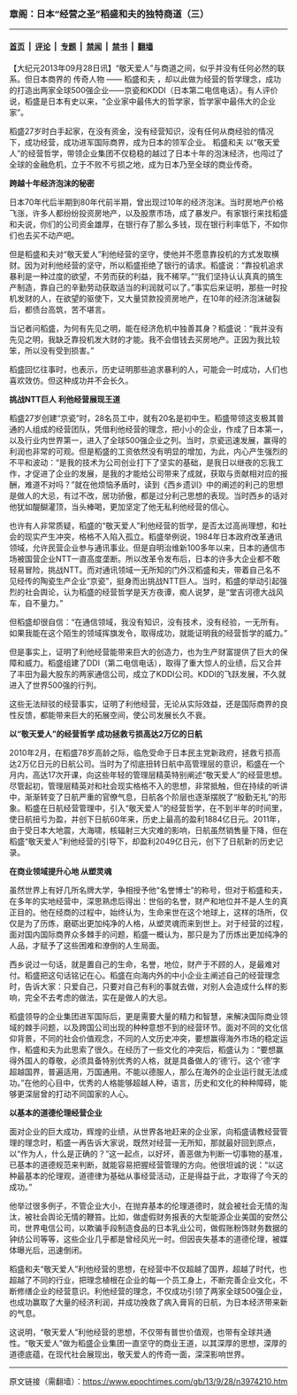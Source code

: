 ### 章阁：日本“经营之圣”稻盛和夫的独特商道（三）

---

#### [首页](../../../..?n3974210) &nbsp;|&nbsp; [评论](../../../../../epoch-comment?n3974210) &nbsp;|&nbsp; [专题](../../../../../epoch-special?n3974210) &nbsp;|&nbsp; [禁闻](../../../../../epoch-news?n3974210) &nbsp;|&nbsp; [禁书](../../../../../books?n3974210) &nbsp;|&nbsp; [翻墙](https://github.com/gfw-breaker/nogfw/blob/master/README.md?n3974210)


<div class="post_content" id="artbody" itemprop="articleBody">
 <!-- article content begin -->
 <p>
  【大纪元2013年09月28日讯】“敬天爱人”与商道之间，似乎并没有任何必然的联系。但日本商界的
  <ok href="https://www.epochtimes.com/gb/tag/%E4%BC%A0%E5%A5%87%E4%BA%BA%E7%89%A9.html">
   传奇人物
  </ok>
  ——
  <ok href="https://www.epochtimes.com/gb/tag/%E7%A8%BB%E7%9B%9B%E5%92%8C%E5%A4%AB.html">
   稻盛和夫
  </ok>
  ，却以此做为经营的哲学理念，成功的打造出两家全球500强企业——京瓷和KDDI（日本第二电信电话）。有人评价说，稻盛是日本有史以来，“企业家中最伟大的哲学家，哲学家中最伟大的企业家”。
 </p>
 <p>
  稻盛27岁时白手起家，在没有资金，没有经营知识，没有任何从商经验的情况下，成功经营，成功进军国际商界，成为日本的领军企业。
  <ok href="https://www.epochtimes.com/gb/tag/%E7%A8%BB%E7%9B%9B%E5%92%8C%E5%A4%AB.html">
   稻盛和夫
  </ok>
  以“敬天爱人”的经营哲学，带领企业集团不仅稳稳的越过了日本十年的泡沫经济，也闯过了全球的金融危机，立于不败不亏损之地，成为日本乃至全球的商业传奇。
 </p>
 <p>
  <b>
   跨越十年经济泡沫的秘密
  </b>
 </p>
 <p>
  日本70年代后半期到80年代前半期，曾出现过10年的经济泡沫。当时房地产价格飞涨，许多人都纷纷投资房地产，以及股票市场，成了暴发户。有家银行来找稻盛和夫说，你们的公司资金雄厚，在银行存了那么多钱，现在银行利率低下，不如你们也去买不动产吧。
 </p>
 <p>
  但是稻盛和夫对“敬天爱人”利他经营的坚守，使他并不愿意靠投机的方式发取横财。因为对利他经营的坚守，所以稻盛拒绝了银行的请求。稻盛说：“靠投机追求暴利是一种过度的欲望，不劳而获的利益，我不稀罕。”“我们坚持认认真真的搞生产制造，靠自己的辛勤劳动获取适当的利润就可以了。”事实后来证明，那些一时投机发财的人，在欲望的驱使下，又大量贷款投资房地产，在10年的经济泡沫破裂后，都债台高筑，苦不堪言。
 </p>
 <p>
  当记者问稻盛，为何有先见之明，能在经济危机中独善其身？稻盛说：“我并没有先见之明，我缺乏靠投机发大财的才能。我不会借钱去买房地产。正因为我比较笨，所以没有受到损害。”
 </p>
 <p>
  稻盛回忆往事时，也表示，历史证明那些追求暴利的人，可能会一时成功，人们也喜欢效仿。但这种成功并不会长久。
 </p>
 <p>
  <b>
   挑战NTT巨人 利他经营展现王道
  </b>
 </p>
 <p>
  稻盛27岁创建“京瓷”时，28名员工中，就有20名是初中生。稻盛带领这支极其普通的人组成的经营团队，凭借利他经营的理念，把小小的企业，作成了日本第一，以及行业内世界第一，进入了全球500强企业之列。当时，京瓷迅速发展，赢得的利润也非常的可观。但是稻盛的工资依然没有明显的增加，为此，内心产生强烈的不平和波动：“是我的技术为公司创业打下了坚实的基础，是我日以继夜的忘我工作，才促进了企业的发展，是我的才能给公司带来了成就，获取与贡献相对应的报酬，难道不对吗？”就在他烦恼矛盾时，读到《西乡遗训》中的阐述的利己的思想是做人的大忌，有过不改，居功骄傲，都是过分利己思想的表现。当时西乡的话对他犹如醍醐灌顶，当头棒喝，更加坚定了他无私利他经营的信心。
 </p>
 <p>
  也许有人非常质疑，稻盛的“敬天爱人”利他经营的哲学，是否太过高尚理想，和社会的现实产生冲突，格格不入陷入孤立。稻盛举例说，1984年日本政府改革通讯领域，允许民营企业参与通讯事业。但是自明治维新100多年以来，日本的通信市场被国营企业NTT一直高度垄断。所以改革令发布后，日本的许多大企业都不敢轻易冒险，挑战NTT。而对通讯领域一无所知的门外汉稻盛和夫，带着自己名不见经传的陶瓷生产企业“京瓷”，挺身而出挑战NTT巨人。当时，稻盛的举动引起强烈的社会舆论，认为稻盛的经营哲学是天方夜谭，痴人说梦，是“堂吉诃德大战风车，自不量力。”
 </p>
 <p>
  但稻盛却很自信：“在通信领域，我没有知识，没有技术，没有经验，一无所有。如果我能在这个陌生的领域挥旗发令，取得成功，就能证明我的经营哲学的威力。”
 </p>
 <p>
  但是事实上，证明了利他经营能带来巨大的创造力，也为生产财富提供了巨大的保障和威力。稻盛组建了DDI（第二电信电话），取得了重大惊人的业绩，后又合并了丰田为最大股东的两家通信公司，成立了KDDI公司。KDDI的飞跃发展，不久就进入了世界500强的行列。
 </p>
 <p>
  这些无法辩驳的经营事实，证明了利他经营，无论从实际效益，还是国际商界的良性反馈，都能带来巨大的拓展空间，使公司发展长久不衰。
 </p>
 <p>
  <b>
   以“敬天爱人”的经营哲学 成功拯救亏损高达2万亿的日航
  </b>
 </p>
 <p>
  2010年2月，在稻盛78岁高龄之际，临危受命于日本民主党新政府，拯救亏损高达2万亿日元的日航公司。当时为了彻底扭转日航中高管理层的意识，稻盛在一个月内，高达17次开课，向这些年轻的管理层精英特别阐述“敬天爱人”的经营思想。尽管起初，管理层精英对和社会现实格格不入的思想，非常抵触，但在持续的听讲中，渐渐转变了日航严重的官僚气息，日航各个阶层也逐渐摆脱了“殷勤无礼”的形象。稻盛在日航经营管理中，引入“敬天爱人”的经营哲学，在不到半年的时间里，使日航扭亏为盈，并创下日航60年来，历史上最高的盈利1884亿日元。2011年，由于受日本大地震，大海啸，核辐射三大灾难的影响，日航虽然销售量下降，但在稻盛“敬天爱人”利他经营的引导下，却盈利2049亿日元，创下了日航新的历史记录。
 </p>
 <p>
  <b>
   在商业领域提升心地  从塑灵魂
  </b>
 </p>
 <p>
  虽然世界上有好几所名牌大学，争相授予他“名誉博士”的称号，但对于稻盛和夫，在多年的实地经营中，深思熟虑后得出：世俗的名誉，财产和地位并不是人生的真正目的。他在经商的过程中，始终认为，生命来世在这个地球上，这样的场所，仅仅是为了历炼，磨砺出更加纯净的人格，从塑灵魂而来到世上。对于经营的过程，面对国内国际商界众多棘手的问题，稻盛一概认为，那只是为了历炼出更加纯净的人品，才赋予了这些困难和潦倒的人生局面。
 </p>
 <p>
  西乡说过一句话，就是置自己的生命，名誉，地位，财产于不顾的人，是最难对付。稻盛把这句话铭记在心。稻盛在向海内外的中小企业主阐述自己的经营理念时，告诉大家：只爱自己，只要对自己有利的事就去做，对别人会造成什么样的影响，完全不去考虑的做法，实在是做人的大忌。
 </p>
 <p>
  稻盛领导的企业集团进军国际后，更是需要大量的精力和智慧，来解决国际商业领域的棘手问题，以及跨国公司出现的种种意想不到的经营环节。面对不同的文化信仰背景，不同的社会价值观念，不同的人文历史冲突，要想赢得海外市场的稳定运作，稻盛和夫为此思索了很久。在经历了一些文化的冲突后，稻盛认为：“要想赢得外国人的尊敬，必须具备特别优秀的人格，就是具备做人的‘德’行。这个‘德’字超越国界，普遍适用，万国通用。不能以德服人，那么在海外的企业运行就无法成功。”在他的心目中，优秀的人格能够超越人种，语言，历史和文化的种种障碍，能够更深层曾的打动不同国家的人心。
 </p>
 <p>
  <b>
   以基本的道德伦理经营企业
  </b>
 </p>
 <p>
  面对企业的巨大成功，辉煌的业绩，从世界各地赶来的企业家，向稻盛请教经营管理的理念时，稻盛一再告诉大家说，既然对经营一无所知，那就最好回到原点，以“作为人，什么是正确的？”这一起点，以好坏，善恶做为判断一切事物的基准，已基本的道德规范来判断，就能容易把握经营管理的方向。他很坦诚的说：“以这种最基本的伦理观，道德律为基础从事经营活动，正是得益于此，才取得了今天的成功。”
 </p>
 <p>
  他举过很多例子，不管企业大小，在抛弃基本的伦理道德时，就会被社会无情的淘汰，被社会舆论无情的鞭笞。比如，做虚假财务报表的大型能源企业美国的安然公司，世界电信公司，以欺骗手段制造食品的日本乳业公司，做假账粉饰财务数据的钟纺公司等等，这些企业几乎都是曾经风光一时。但因丧失基本的道德伦理，被媒体曝光后，迅速倒闭。
 </p>
 <p>
  稻盛和夫“敬天爱人”利他经营的思想，在经营中不仅超越了国界，超越了时代，也超越了不同的行业，把理念植根在企业的每一个员工身上，不断完善企业文化，不断修缮企业的经营意识。利他经营的理念，不仅成功引领了两家全球500强企业，也成功赢取了大量的经济利润，并成功挽救了病入膏肓的日航，为日本经济带来新的气息。
 </p>
 <p>
  这说明，“敬天爱人”利他经营的思想，不仅带有普世价值观，也带有全球共通性。“敬天爱人”做为稻盛企业集团一直坚守的商业王道，以其深厚的思想，深厚的道德底蕴，在现代社会展现出，敬天爱人的传奇一面，深深影响世界。
 </p>
 <!-- article content end -->
 <div id="below_article_ad">
 </div>
</div>


---

原文链接（需翻墙）：https://www.epochtimes.com/gb/13/9/28/n3974210.htm
